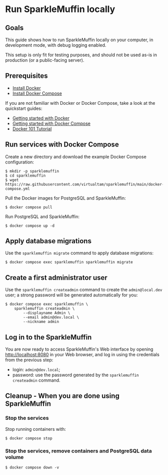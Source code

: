 # Run SparkleMuffin locally
## Goals
This guide shows how to run SparkleMuffin locally on your computer, in development
mode, with debug logging enabled.

<div class="warning">
This setup is only fit for testing purposes, and should not be used as-is in
production (or a public-facing server).
</div>

## Prerequisites
- [Install Docker](https://docs.docker.com/engine/install/)
- [Install Docker Compose](https://docs.docker.com/compose/install/)

If you are not familiar with Docker or Docker Compose, take a look at the quickstart guides:

- [Getting started with Docker](https://docs.docker.com/get-started/)
- [Getting started with Docker Compose](https://docs.docker.com/compose/gettingstarted/)
- [Docker 101 Tutorial](https://www.docker.com/101-tutorial/)

## Run services with Docker Compose
Create a new directory and download the example Docker Compose configuration:

```shell
$ mkdir -p sparklemuffin
$ cd sparklemuffin
$ wget https://raw.githubusercontent.com/virtualtam/sparklemuffin/main/docker-compose.yml
```

Pull the Docker images for PostgreSQL and SparkleMuffin:

```shell
$ docker compose pull
```

Run PostgreSQL and SparkleMuffin:

```shell
$ docker compose up -d
```

## Apply database migrations
Use the `sparklemuffin migrate` command to apply database migrations:

```shell
$ docker compose exec sparklemuffin sparklemuffin migrate
```

## Create a first administrator user
Use the `sparklemuffin createadmin` command to create the `admin@local.dev` user;
a strong password will be generated automatically for you:

```shell
$ docker compose exec sparklemuffin \
    sparklemuffin createadmin \
		--displayname Admin \
		--email admin@dev.local \
		--nickname admin
```

## Log in to the SparkleMuffin
You are now ready to access SparkleMuffin's Web interface by opening
[http://localhost:8080](http://localhost:8080) in your Web browser, and log in
using the credentials from the previous step:

- login: `admin@dev.local`;
- password: use the password generated by the `sparklemuffin createadmin` command.

## Cleanup - When you are done using SparkleMuffin
### Stop the services
Stop running containers with:

```shell
$ docker compose stop
```

### Stop the services, remove containers and PostgreSQL data volume
```shell
$ docker compose down -v
```
